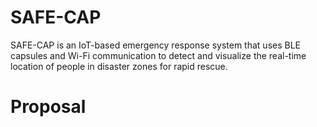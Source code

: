 # SAFE-CAP
SAFE-CAP is an IoT-based emergency response system that uses BLE capsules and Wi-Fi communication to detect and visualize the real-time location of people in disaster zones for rapid rescue.

# Proposal
